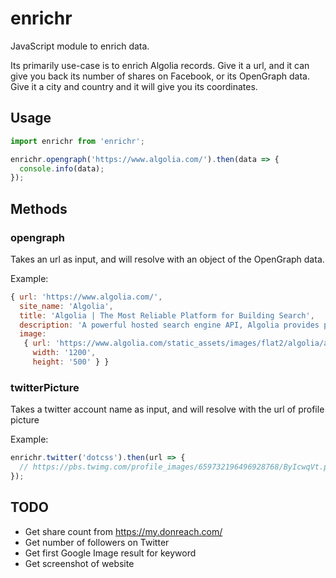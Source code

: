 # enrichr

JavaScript module to enrich data.

Its primarily use-case is to enrich Algolia records. Give it a url, and it can
give you back its number of shares on Facebook, or its OpenGraph data. Give it
a city and country and it will give you its coordinates.

## Usage

```javascript
import enrichr from 'enrichr';

enrichr.opengraph('https://www.algolia.com/').then(data => {
  console.info(data);
});
```

## Methods

### opengraph

Takes an url as input, and will resolve with an object of the OpenGraph data.

Example:

```javascript
{ url: 'https://www.algolia.com/',
  site_name: 'Algolia',
  title: 'Algolia | The Most Reliable Platform for Building Search',
  description: 'A powerful hosted search engine API, Algolia provides product teams with the resources & tools they need to create fast, relevant search.',
  image:
   { url: 'https://www.algolia.com/static_assets/images/flat2/algolia/algolia1200x500_15Q2-264406e8.png',
     width: '1200',
     height: '500' } }
```

### twitterPicture

Takes a twitter account name as input, and will resolve with the url of profile
picture

Example:

```javascript
enrichr.twitter('dotcss').then(url => {
  // https://pbs.twimg.com/profile_images/659732196496928768/ByIcwqVt.png
});
```

## TODO

- Get share count from https://my.donreach.com/
- Get number of followers on Twitter
- Get first Google Image result for keyword
- Get screenshot of website
